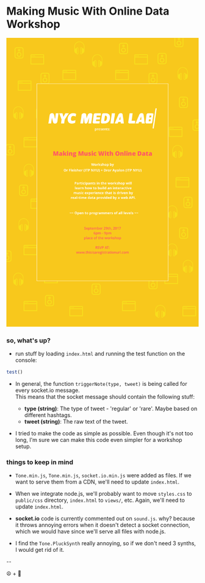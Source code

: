 # Making Music With Online Data Workshop

![Making Music With Online Data Workshop](images/poster/poster.png)

### so, what's up?
- run stuff by loading ``index.html`` and running the test function on the console:
```javascript
test()
```

- In general, the function ``triggerNote(type, tweet)`` is being called for every socket.io message.  
This means that the socket message should contain the following stuff:
  - **type (string)**: The type of tweet - 'regular' or 'rare'. Maybe based on different hashtags.
  - **tweet (string)**: The raw text of the tweet.

- I tried to make the code as simple as possible. Even though it's not too long, I'm sure we can make this code even simpler for a workshop setup.

### things to keep in mind
- ``Tone.min.js``, ``Tone.min.js``, ``socket.io.min.js`` were added as files. If we want to serve them from a CDN, we'll need to update ``index.html``.

- When we integrate node.js, we'll probably want to move ``styles.css`` to ``public/css`` directory, ``index.html`` to ``views/``, etc. Again, we'll need to update ``index.html``.

- **socket.io** code is currently commented out on ``sound.js``. why? because it throws annoying errors when it doesn't detect a socket connection, which we would have since we'll serve all files with node.js.

- I find the ``Tone.PluckSynth`` really annoying, so if we don't need 3 synths, I would get rid of it.


--

☮️ + 💟
